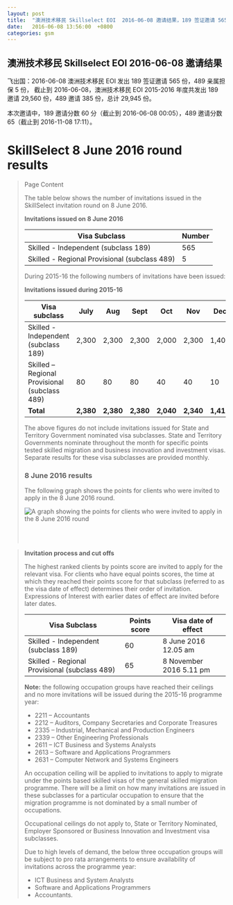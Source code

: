 ```yaml
---
layout: post
title:  "澳洲技术移民 Skillselect EOI  2016-06-08 邀请结果，189 签证邀请 565 份，489 亲属担保 5 份"
date:   2016-06-08 13:56:00  +0800
categories: gsm
---
```


## 澳洲技术移民 Skillselect EOI  2016-06-08 邀请结果

飞出国：2016-06-08 澳洲技术移民 EOI 发出 189 签证邀请 565 份，489 亲属担保 5 份，
截止到 2016-06-08，澳洲技术移民 EOI 2015-2016 年度共发出 189 邀请 29,560 份，489 邀请 385 份，总计 29,945 份。

本次邀请中，189 邀请分数 60 分（截止到 2016-06-08 00:05），489 邀请分数 65（截止到 2016-11-08 17:11）。

# SkillSelect 8 June 2016 round results
> <!--Page content-->
> Page Content
> 
> ​​​​​​​​​The table below shows the number of invitations issued in the SkillSelect invitation round on 8 June 2016.
> 
> **Invitations issued&nbsp;on&nbsp;8 June 2016**
> 
> | Visa Subclass | Number |
> | --- | --- |
> | Skilled - Independent (subclass 189) | 565 |
> | Skilled - Regional Provisional (subclass 489) | 5 |
> 
> During 2015-16 the following numbers of invitations have been issued:
> 
> **Invitations issued&nbsp;during 2015-16**
> 
> | Visa subclass | July | Aug | Sept | Oct | Nov | Dec | Jan | Feb | Mar | Apr | May | June | Total |
> | --- | --- | --- | --- | --- | --- | --- | --- | --- | --- | --- | --- | --- | --- |
> | Skilled - Independent (subclass 189) | 2,300  | 2,300  | 2,300  | 2,000  | 2,300  | 1,400  | 4,800  | 3,200 | 2,600 | 2,200 | 2,435 | 565 | 29,560 |
> | Skilled – Regional Provisional (subclass 489) | 80  | 80  | 80  | 40  | 40  | 10  | 10  | 10 | 10 | 10 | 10 | 5 | 385 |
> | **Total** | **2,380** | **2,380** | **2,380** | **2,040** | **2,340** | **1,410** | **4,810** | **3,210** | **2,610** | **2,210** | **2,910** | **570** | **29,945** |
> 
> The above figures do not include invitations issued for State and Territory Government nominated visa subclasses. State and Territory Governments nominate throughout the month for specific points tested skilled migration and business innovation and investment visas. Separate results for these visa subclasses are provided monthly.
> 
> ### 8 June&nbsp;2016 results
> 
> The following graph shows the points for clients who were invited to apply in the&nbsp;8 June 2016&nbsp;round.
> 
> ![A graph showing the points for clients who were invited to apply in the 8 June 2016 round](/WorkinginAustralia/PublishingImages/8-june-2016.gif)&nbsp;
> 
> ​ 
> 
> **Invitation process and cut offs**
> 
> The highest ranked clients by points score are invited to apply for the relevant visa. For clients who have equal points scores, the time at which they reached their points score for that subclass (referred to as the visa date of effect) determines their order of invitation. Expressions of Interest with earlier dates of effect are invited before later dates.
> 
> | Visa Subclass | Points score | Visa date of effect |
> | --- | --- | --- |
> | Skilled - Independent (subclass 189) | 60 | 8 June 2016 12.05 am |
> | Skilled - Regional Provisional (subclass 489) | 65 | 8 November 2016 5.11 pm |
> 
> **Note:**&nbsp;the following occupation groups have reached their ceilings and no more invitations will be issued during the 2015-16 programme year:
> 
> - 2211 – Accountants 
> - 2212 – Auditors, Company Secretaries and Corporate Treasures
> - 2335 – Industrial, Mechanical and Production Engineers
> - 2339 – Other Engineering Professionals 
> - 2611 – ICT Business and Systems Analysts
> - 2613 – Software and Applications Programmers
> - 2631 – Computer Network and Systems Engineers
> 
> An occupation ceiling will be applied to invitations to apply to migrate under the points based skilled visas of the general skilled migration programme. There will be a limit on how many invitations are issued in these subclasses for a particular occupation to ensure that the migration programme is not dominated by a small number of occupations.
> 
> Occupational ceilings do not apply to, State or Territory Nominated, Employer Sponsored or Business Innovation and Investment visa subclasses.
> 
> Due to high levels of demand, the below three occupation groups will be subject to pro rata arrangements to ensure availability of invitations across the programme year:
> 
> - ICT Business and System Analysts 
> - Software and Applications Programmers
> - Accountants.
> 
